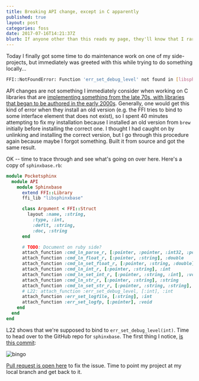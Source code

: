 ```yaml
---
title: Breaking API change, except in C apparently
published: true
layout: post
categories: foss
date: 2017-07-16T14:21:37Z
blurb: If anyone other than this reads my page, they'll know that I rarely have time to make blog entries. Every time I do have something neat to write about, I always feel discouraged by the theme that I'm using because of CSS glitches or ridiculously large background textures (although, this is my fault too). I decided that since I'm still technically on vacation up until today, that I might build my own page. 
---
```


Today I finally got some time to do maintenance work on one of my side-projects, but immediately was greeted with this while trying to do something locally...

```bash
FFI::NotFoundError: Function 'err_set_debug_level' not found in [libsphinxbase.dylib] /Users/mach/.rbenv/versions/2.4.0/lib/ruby/gems/2.4.0/gems/ffi-1.9.18/lib/ffi/library.rb:275:in `attach_function' /Users/mach/Workspace/pocketsphinx-ruby/lib/pocketsphinx/api/sphinxbase.rb:22:in `<module:Sphinxbase>'
```

API changes are not something I immediately consider when working on C libraries that are [implementing something from the late 70s, with libraries that began to be authored in the early 2000s](https://en.wikipedia.org/wiki/CMU_Sphinx). Generally, one would get this kind of error when they install an old version (e.g. the FFI tries to bind to some interface element that does not exist), so I spent 40 minutes attempting to fix my installation because I installed an old version from `brew` initially before installing the correct one. I thought I had caught on by unlinking and installing the correct version, but I go through this procedure again because maybe I forgot something. Built it from source and got the same result. 

OK -- time to trace through and see what's going on over here. Here's a copy of `sphinxbase.rb`:

```ruby
module Pocketsphinx
  module API
    module Sphinxbase
      extend FFI::Library
      ffi_lib "libsphinxbase"

      class Argument < FFI::Struct
        layout :name, :string,
          :type, :int,
          :deflt, :string,
          :doc, :string
      end

      # TODO: Document on ruby side?
      attach_function :cmd_ln_parse_r, [:pointer, :pointer, :int32, :pointer, :int], :pointer
      attach_function :cmd_ln_float_r, [:pointer, :string], :double
      attach_function :cmd_ln_set_float_r, [:pointer, :string, :double], :void
      attach_function :cmd_ln_int_r, [:pointer, :string], :int
      attach_function :cmd_ln_set_int_r, [:pointer, :string, :int], :void
      attach_function :cmd_ln_str_r, [:pointer, :string], :string
      attach_function :cmd_ln_set_str_r, [:pointer, :string, :string], :void
      # L22: attach_function :err_set_debug_level, [:int], :int
      attach_function :err_set_logfile, [:string], :int
      attach_function :err_set_logfp, [:pointer], :void
    end
  end
end
```

L22 shows that we're supposed to bind to `err_set_debug_level(int)`. Time to head over to the GitHub repo for `sphinxbase`. The first thing I notice, [is this commit](https://github.com/cmusphinx/sphinxbase/commit/69c473ca648b8e2f8e453f27a405107a245bbcdd):

![bingo](http://i.imgur.com/8Mgn4Ce.png)

[Pull request is open here](https://github.com/watsonbox/pocketsphinx-ruby/pull/28) to fix the issue. Time to point my project at my local branch and get back to it. 
